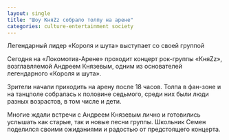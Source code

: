 ```yaml
---
layout: single
title: "Шоу КняZz собрало толпу на арене"
categories: culture-entertainment society
---
```

Легендарный лидер «Короля и шута» выступает со своей группой

Сегодня на «Локомотив-Арене» проходит концерт рок-группы «КняZz», возглавляемой Андреем Князевым, одним из основателей легендарного «Короля и шута».

Зрители начали приходить на арену после 18 часов. Толпа в фан-зоне и на танцполе собралась к половине седьмого, среди них были люди разных возрастов, в том числе и дети.

Многие ждали встречи с Андреем Князевым лично и готовились услышать как старые, так и новые песни группы. Школьник Семен поделился своими ожиданиями и радостью от предстоящего концерта.